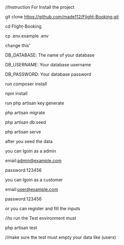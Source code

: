 //Instruction For Install the project 



git clone https://github.com/made112/Flight-Booking.git


cd Flight-Booking


cp .env.example .env


change this'


DB_DATABASE: The name of your database



DB_USERNAME: Your database username



DB_PASSWORD: Your database password

run composer install

npm install

run php artisan key:generate

php artisan migrate

php artisan db:seed

php artisan serve

after you seed the data 

you can lgoin as a admin 

email:admin@example.com

password:123456


you can lgoin as a customer 


email:user@example.com


password:123456


or you can register and fill the inputs


//to run the Test environment must 


php artisan test


//make sure the test must empty your data like (users)
